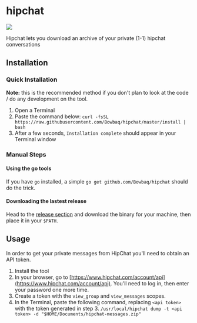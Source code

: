 # hipchat
[![](https://circleci.com/gh/Bowbaq/hipchat/tree/master.svg?&style=shield&circle-token=f1e69183a5aababcc75d5313890189ce6e5a1e2b)](https://circleci.com/gh/Bowbaq/hipchat/tree/master)

Hipchat lets you download an archive of your private (1-1) hipchat conversations

## Installation

### Quick Installation

**Note:** this is the recommended method if you don't plan to look at the code / do any development on the tool.

1. Open a Terminal
2. Paste the command below:
   `curl -fsSL https://raw.githubusercontent.com/Bowbaq/hipchat/master/install | bash`
3. After a few seconds, `Installation complete` should appear in your Terminal window

### Manual Steps

#### Using the go tools

If you have `go` installed, a simple `go get github.com/Bowbaq/hipchat` should do the trick.

#### Downloading the lastest release

Head to the [release section](https://github.com/Bowbaq/hipchat/releases) and download the binary
for your machine, then place it in your `$PATH`.

## Usage

In order to get your private messages from HipChat you'll need to obtain an API token.

1. Install the tool
2. In your browser, go to [https://www.hipchat.com/account/api](https://www.hipchat.com/account/api). You'll
   need to log in, then enter your password one more time.
3. Create a token with the `view_group` and `view_messages` scopes.
4. In the Terminal, paste the following command, replacing `<api token>` with the token generated in step 3.
   `/usr/local/hipchat dump -t <api token> -d "$HOME/Documents/hipchat-messages.zip"`
